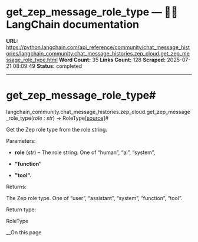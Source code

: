 # get_zep_message_role_type — 🦜🔗 LangChain  documentation

**URL:** https://python.langchain.com/api_reference/community/chat_message_histories/langchain_community.chat_message_histories.zep_cloud.get_zep_message_role_type.html
**Word Count:** 35
**Links Count:** 128
**Scraped:** 2025-07-21 08:09:49
**Status:** completed

---

# get\_zep\_message\_role\_type\#

langchain\_community.chat\_message\_histories.zep\_cloud.get\_zep\_message\_role\_type\(_role : str_\) → RoleType[\[source\]](https://python.langchain.com/api_reference/_modules/langchain_community/chat_message_histories/zep_cloud.html#get_zep_message_role_type)\#     

Get the Zep role type from the role string.

Parameters:     

  * **role** \(_str_\) – The role string. One of “human”, “ai”, “system”,

  * **"function"**

  * **"tool".**

Returns:     

The Zep role type. One of “user”, “assistant”, “system”, “function”, “tool”.

Return type:     

RoleType

__On this page